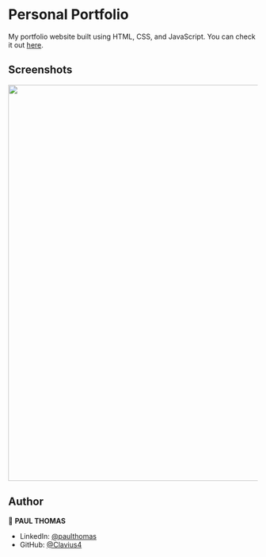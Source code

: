 # Personal Portfolio

My portfolio website built using HTML, CSS, and JavaScript. You can check it out [here](https://clavius4.github.io/Personal-Portfolio-/).



## Screenshots

<p float="center">
    <img src="https://github.com/Clavius4/Personal-Portfolio-/Screenshots/master/portfolio.png" width="800">
</p>



## Author

👤 **PAUL THOMAS**

* LinkedIn: [@paulthomas](https://www.linkedin.com/in/paulthomas)
* GitHub: [@Clavius4](https://github.com/Clavius4)
